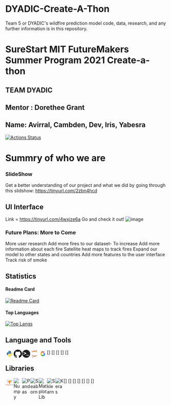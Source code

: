 # DYADIC-Create-A-Thon
Team 5 or DYADIC's wildfire prediction model code, data, research, and any further information is in this repository.

# SureStart MIT FutureMakers Summer Program 2021 Create-a-thon 
##  TEAM DYADIC
## Mentor : Dorethee Grant
## Name: Avirral, Cambden, Dev, Iris, Yabesra

[![Actions Status](https://github.com/github/linguist/workflows/Run%20Tests/badge.svg)](https://github.com/Yabesra/DYADIC-Create-A-Thon)

[issues]:https://github.com/Yabesra/DYADIC-Create-A-Thon
[new-issue]:https://github.com/Yabesra/DYADIC-Create-A-Thon

# Summry of who we are

### SlideShow
Get a better understanding of our project and what we did by going through this slidshow: https://tinyurl.com/2zbn4hcd

## UI Interface
Link = https://tinyurl.com/4wxjze6a 
Go and check it out!
<img width="1373" alt="image" src="https://user-images.githubusercontent.com/69210652/129349182-fe83f2ca-b380-44f6-b416-76b19eebc2c2.png">


### Future Plans: More to Come 
More user research
Add more fires to our dataset- To increase 
Add more information about each fire
Satellite heat maps to track fires
Expand our model to other states and countries
Add more features to the user interface
Track risk of smoke


## Statistics
#### Readme Card
[![Readme Card](https://github-readme-stats.vercel.app/api/pin/?username=Yabesra&repo=DYADIC-Create-A-Thon)](https://github.com/Yabesra/DYADIC-Create-A-Thon)
<br>

#### Top Languages
[![Top Langs](https://github-readme-stats.vercel.app/api/top-langs/?username=Yabesra&layout=DYADIC-Create-A-Thon)](https://github.com/Yabesra/DYADIC-Create-A-Thon)

## Language and Tools
[<img align="left" alt="Python" width="26px" src="https://raw.githubusercontent.com/github/explore/80688e429a7d4ef2fca1e82350fe8e3517d3494d/topics/python/python.png" />]
[<img align="left" alt="GitHub" width="26px" src="https://raw.githubusercontent.com/github/explore/78df643247d429f6cc873026c0622819ad797942/topics/github/github.png" />]
[<img align="left" alt="Terminal" width="26px" src="https://raw.githubusercontent.com/github/explore/80688e429a7d4ef2fca1e82350fe8e3517d3494d/topics/terminal/terminal.png" />]
[<img align="left" alt="Jupyter Notebook" width="26px" src="https://raw.githubusercontent.com/github/explore/80688e429a7d4ef2fca1e82350fe8e3517d3494d/topics/jupyter-notebook/jupyter-notebook.png" />]
[<img align="left" alt="Collab Notebook" width="26px" src="https://raw.githubusercontent.com/github/explore/80688e429a7d4ef2fca1e82350fe8e3517d3494d/topics/google/google.png" />]

## Libraries
[<img align="left" alt="Tensorflow" width="26px" src="https://raw.githubusercontent.com/github/explore/80688e429a7d4ef2fca1e82350fe8e3517d3494d/topics/tensorflow/tensorflow.png" />]
[<img align="left" alt="Numpy" width="26px" src="https://numpy.org/images/logos/numpy.svg" />]
[<img align="left" alt="Pandas" width="26px" src="https://pandas.pydata.org/static/img/pandas_white.svg" />]
[<img align="left" alt="Seaborn" width="26px" src="https://seaborn.pydata.org/_static/logo-wide-lightbg.svg" />]
[<img align="left" alt="Matplot Lib" width="26px" src="https://matplotlib.org/_static/logo2_compressed.svg" />]
[<img align="left" alt="Sklearn" width="26px" src="https://scikit-learn.org/stable/_static/scikit-learn-logo-small.png" />]
[<img align="left" alt="Keras" width="26px" src="https://keras.io/img/logo.png" />]
